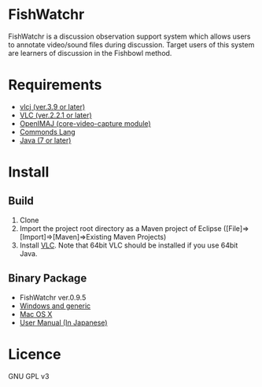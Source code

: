 FishWatchr
===========
FishWatchr is a discussion observation support system which allows users to annotate video/sound files during discussion. Target users of this system are learners of discussion in the Fishbowl method.

# Requirements
* [vlcj (ver.3.9 or later)](https://github.com/caprica/vlcj)
* [VLC (ver.2.2.1 or later)](http://www.videolan.org/vlc/)
* [OpenIMAJ (core-video-capture module)](http://openimaj.org/)
* [Commonds Lang](https://commons.apache.org/proper/commons-lang/)
* [Java (7 or later)](http://java.com/)

# Install
## Build
1. Clone
2. Import the project root directory as a Maven project of Eclipse ([File]=>[Import]=>[Maven]=>Existing Maven Projects)
3. Install [VLC](http://www.videolan.org/vlc/). Note that 64bit VLC should be installed if you use 64bit Java.

## Binary Package
* FishWatchr ver.0.9.5
 * [Windows and generic](http://csd.ninjal.ac.jp/archives/FishWatchr/fishwatchr_0_9_5_win_20160201.zip)
 * [Mac OS X](http://csd.ninjal.ac.jp/archives/FishWatchr/fishwatchr_0_9_5_mac_20160419.zip)
* [User Manual (In Japanese)](http://www2.ninjal.ac.jp/lrc/index.php?%A5%C7%A5%A3%A5%B9%A5%AB%A5%C3%A5%B7%A5%E7%A5%F3%B4%D1%BB%A1%BB%D9%B1%E7%A5%C4%A1%BC%A5%EB%20FishWatchr)


# Licence
GNU GPL v3
